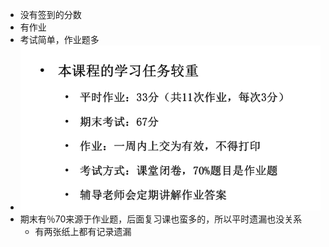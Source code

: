 * 没有签到的分数
* 有作业
* 考试简单，作业题多
* ![1725688630307](image/arch/1725688630307.png)
* 期末有％70来源于作业题，后面复习课也蛮多的，所以平时遗漏也没关系
  * 有两张纸上都有记录遗漏
